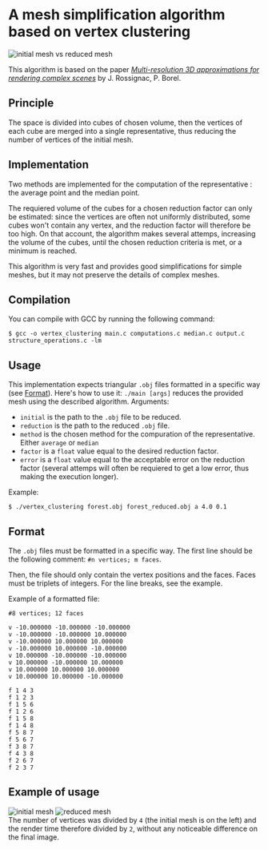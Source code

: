 # A mesh simplification algorithm based on vertex clustering
![initial mesh vs reduced mesh](https://i.imgur.com/6Cei7be.png)

This algorithm is based on the paper [_Multi-resolution 3D approximations for rendering complex scenes_](https://doi.org/10.1007/978-3-642-78114-8_29) by J. Rossignac, P. Borel.

## Principle
The space is divided into cubes of chosen volume, then the vertices of each cube are merged into a single representative, thus reducing the number of vertices of the initial mesh. 

## Implementation
Two methods are implemented for the computation of the representative : the average point and the median point. 

The requiered volume of the cubes for a chosen reduction factor can only be estimated: since the vertices are often not uniformly distributed, some cubes won't contain any vertex, and the reduction factor will therefore be too high. On that account, the algorithm makes several attemps, increasing the volume of the cubes, until the chosen reduction criteria is met, or a minimum is reached.

This algorithm is very fast and provides good simplifications for simple meshes, but it may not preserve the details of complex meshes.

## Compilation
You can compile with GCC by running the following command:

```
$ gcc -o vertex_clustering main.c computations.c median.c output.c structure_operations.c -lm
```
## Usage
This implementation expects triangular `.obj` files formatted in a specific way (see [Format](#format)). Here's how to use it:
`./main [args]` reduces the provided mesh using the described algorithm. Arguments:
 * `initial` is the path to the `.obj` file to be reduced.
 * `reduction` is the path to the reduced `.obj` file.
 * `method` is the chosen method for the compuration of the representative. Either `average` or `median`
 * `factor` is a `float` value equal to the desired reduction factor.
 * `error` is a `float` value equal to the acceptable error on the reduction factor (several attemps will often be requiered to get a low error, thus making the execution longer).

Example:

```
$ ./vertex_clustering forest.obj forest_reduced.obj a 4.0 0.1
```
  
## Format
The `.obj` files must be formatted in a specific way. The first line should be the following comment:
```#n vertices; m faces```.

Then, the file should only contain the vertex positions and the faces. Faces must be triplets of integers. For the line breaks, see the example.

Example of a formatted file:
```obj
#8 vertices; 12 faces

v -10.000000 -10.000000 -10.000000
v -10.000000 -10.000000 10.000000
v -10.000000 10.000000 10.000000
v -10.000000 10.000000 -10.000000
v 10.000000 -10.000000 -10.000000
v 10.000000 -10.000000 10.000000
v 10.000000 10.000000 10.000000
v 10.000000 10.000000 -10.000000

f 1 4 3
f 1 2 3
f 1 5 6
f 1 2 6
f 1 5 8
f 1 4 8
f 5 8 7
f 5 6 7
f 3 8 7
f 4 3 8
f 2 6 7
f 2 3 7
```
## Example of usage
![initial mesh](https://i.imgur.com/B2rGz0O.png) ![reduced mesh](https://i.imgur.com/5YGgHsC.png) \
The number of vertices was divided by `4` (the initial mesh is on the left) and the render time therefore divided by `2`, without any noticeable difference on the final image.

